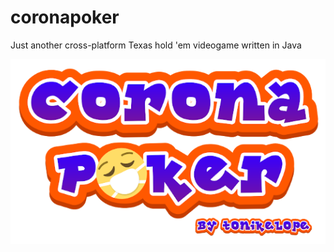 # coronapoker
Just another cross-platform Texas hold 'em videogame written in Java

![Alt text](/src/main/resources/images/corona_poker_splash.png?raw=true "CoronaPoker")
